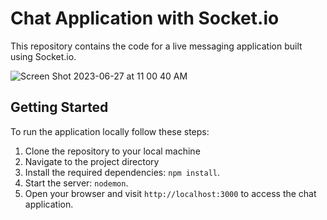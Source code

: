 # Chat Application with Socket.io

This repository contains the code for a live messaging application built using Socket.io. 

![Screen Shot 2023-06-27 at 11 00 40 AM](https://github.com/paul-fletes/ACS-BEW-2.1-Make-Chat-Assignment/assets/112000597/51bec19c-1125-4cdb-879a-f0b6f7de6743)


## Getting Started

To run the application locally follow these steps:

1. Clone the repository to your local machine
2. Navigate to the project directory
3. Install the required dependencies: `npm install`.
4. Start the server: `nodemon`.
5. Open your browser and visit `http://localhost:3000` to access the chat application.

